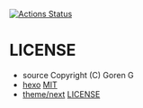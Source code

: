 [![Actions Status](https://github.com/gythialy/gythialy.github.io/workflows/Main%20workflow/badge.svg)](https://github.com/gythialy/gythialy.github.io/actions)

# LICENSE

- source Copyright (C) Goren G
- [hexo](https://github.com/hexojs/hexo) [MIT](https://github.com/hexojs/hexo/blob/master/LICENSE)
- [theme/next](https://github.com/theme-next/hexo-theme-next)  [LICENSE](https://github.com/theme-next/hexo-theme-next/blob/master/LICENSE.md)
